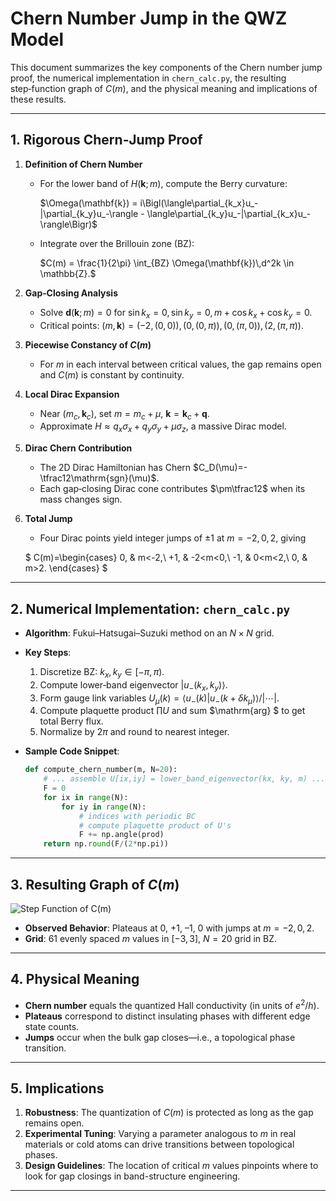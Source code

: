 # Chern Number Jump in the QWZ Model

This document summarizes the key components of the Chern number jump proof, the numerical implementation in `chern_calc.py`, the resulting step‑function graph of $C(m)$, and the physical meaning and implications of these results.

---

## 1. Rigorous Chern‑Jump Proof

1. **Definition of Chern Number**

   * For the lower band of $H(\mathbf{k};m)$, compute the Berry curvature:

     $\Omega(\mathbf{k}) = i\Bigl(\langle\partial_{k_x}u_-|\partial_{k_y}u_-\rangle - \langle\partial_{k_y}u_-|\partial_{k_x}u_-\rangle\Bigr)$
   * Integrate over the Brillouin zone (BZ):

     $C(m) = \frac{1}{2\pi} \int_{BZ} \Omega(\mathbf{k})\,d^2k \in \mathbb{Z}.$

2. **Gap‑Closing Analysis**

   * Solve $\mathbf{d}(\mathbf{k};m)=0$ for $\sin k_x=0, \sin k_y=0, m+\cos k_x+\cos k_y=0$.
   * Critical points: $(m,\mathbf{k})=(-2,(0,0)), (0,(0,\pi)), (0,(\pi,0)), (2,(\pi,\pi))$.

3. **Piecewise Constancy of $C(m)$**

   * For $m$ in each interval between critical values, the gap remains open and $C(m)$ is constant by continuity.

4. **Local Dirac Expansion**

   * Near $(m_c,\mathbf{k}_c)$, set $m=m_c+\mu$, $\mathbf{k}=\mathbf{k}_c+\mathbf{q}$.
   * Approximate $H\approx q_x\sigma_x + q_y\sigma_y + \mu\sigma_z$, a massive Dirac model.

5. **Dirac Chern Contribution**

   * The 2D Dirac Hamiltonian has Chern $C_D(\mu)=-\tfrac12\mathrm{sgn}(\mu)$.
   * Each gap‑closing Dirac cone contributes $\pm\tfrac12$ when its mass changes sign.

6. **Total Jump**

   * Four Dirac points yield integer jumps of $\pm1$ at $m=-2,0,2$, giving

   $
     C(m)=\begin{cases}
       0, & m<-2,\\
       +1, & -2<m<0,\\
       -1, & 0<m<2,\\
       0, & m>2.
     \end{cases}
   $

---

## 2. Numerical Implementation: `chern_calc.py`

* **Algorithm**: Fukui–Hatsugai–Suzuki method on an $N\times N$ grid.

* **Key Steps**:

  1. Discretize BZ: $k_x,k_y\in[-\pi,\pi)$.
  2. Compute lower‑band eigenvector $|u_-(k_x,k_y)\rangle$.
  3. Form gauge link variables $U_{\mu}(k) = \langle u_-(k)|u_-(k+\delta k_\mu)\rangle/|\cdots|$.
  4. Compute plaquette product $\prod U$ and sum $\mathrm{arg} $ to get total Berry flux.
  5. Normalize by $2\pi$ and round to nearest integer.

* **Sample Code Snippet**:

  ```python
  def compute_chern_number(m, N=20):
      # ... assemble U[ix,iy] = lower_band_eigenvector(kx, ky, m) ...
      F = 0
      for ix in range(N):
          for iy in range(N):
              # indices with periodic BC
              # compute plaquette product of U's
              F += np.angle(prod)
      return np.round(F/(2*np.pi))
  ```

---

## 3. Resulting Graph of $C(m)$

![Step Function of C(m)](chern_vs_m.png)

* **Observed Behavior**: Plateaus at 0, +1, –1, 0 with jumps at $m=-2,0,2$.
* **Grid**: 61 evenly spaced $m$ values in $[-3,3]$, $N=20$ grid in BZ.

---

## 4. Physical Meaning

* **Chern number** equals the quantized Hall conductivity (in units of $e^2/h$).
* **Plateaus** correspond to distinct insulating phases with different edge state counts.
* **Jumps** occur when the bulk gap closes—i.e., a topological phase transition.

---

## 5. Implications

1. **Robustness**: The quantization of $C(m)$ is protected as long as the gap remains open.
2. **Experimental Tuning**: Varying a parameter analogous to $m$ in real materials or cold atoms can drive transitions between topological phases.
3. **Design Guidelines**: The location of critical $m$ values pinpoints where to look for gap closings in band-structure engineering.

---
